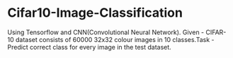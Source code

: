 # Cifar10-Image-Classification
Using Tensorflow and CNN(Convolutional Neural Network). Given - CIFAR-10 dataset consists of 60000 32x32 colour images in 10 classes.Task - Predict correct class for every image in the test dataset.
